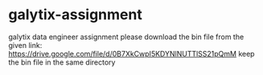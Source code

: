 # galytix-assignment
galytix data engineer assignment 
please download the bin file from the given link: https://drive.google.com/file/d/0B7XkCwpI5KDYNlNUTTlSS21pQmM
keep the bin file in the same directory
